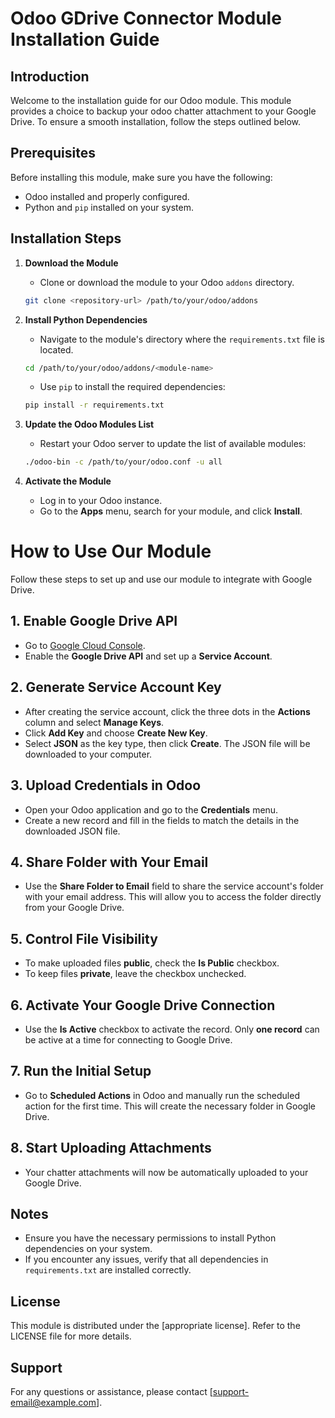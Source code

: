 # Odoo GDrive Connector Module Installation Guide

## Introduction

Welcome to the installation guide for our Odoo module. This module provides a choice to backup your odoo chatter attachment to your Google Drive. To ensure a smooth installation, follow the steps outlined below.

## Prerequisites

Before installing this module, make sure you have the following:

- Odoo installed and properly configured.
- Python and `pip` installed on your system.

## Installation Steps

1. **Download the Module**

   - Clone or download the module to your Odoo `addons` directory.

   ```bash
   git clone <repository-url> /path/to/your/odoo/addons
   ```

2. **Install Python Dependencies**

   - Navigate to the module's directory where the `requirements.txt` file is located.

   ```bash
   cd /path/to/your/odoo/addons/<module-name>
   ```

   - Use `pip` to install the required dependencies:

   ```bash
   pip install -r requirements.txt
   ```

3. **Update the Odoo Modules List**

   - Restart your Odoo server to update the list of available modules:

   ```bash
   ./odoo-bin -c /path/to/your/odoo.conf -u all
   ```

4. **Activate the Module**
   - Log in to your Odoo instance.
   - Go to the **Apps** menu, search for your module, and click **Install**.


# How to Use Our Module

Follow these steps to set up and use our module to integrate with Google Drive.

## 1. Enable Google Drive API

- Go to [Google Cloud Console](https://console.cloud.google.com).
- Enable the **Google Drive API** and set up a **Service Account**.

## 2. Generate Service Account Key

- After creating the service account, click the three dots in the **Actions** column and select **Manage Keys**.
- Click **Add Key** and choose **Create New Key**.
- Select **JSON** as the key type, then click **Create**. The JSON file will be downloaded to your computer.

## 3. Upload Credentials in Odoo

- Open your Odoo application and go to the **Credentials** menu.
- Create a new record and fill in the fields to match the details in the downloaded JSON file.

## 4. Share Folder with Your Email

- Use the **Share Folder to Email** field to share the service account's folder with your email address. This will allow you to access the folder directly from your Google Drive.

## 5. Control File Visibility

- To make uploaded files **public**, check the **Is Public** checkbox.
- To keep files **private**, leave the checkbox unchecked.

## 6. Activate Your Google Drive Connection

- Use the **Is Active** checkbox to activate the record. Only **one record** can be active at a time for connecting to Google Drive.

## 7. Run the Initial Setup

- Go to **Scheduled Actions** in Odoo and manually run the scheduled action for the first time. This will create the necessary folder in Google Drive.

## 8. Start Uploading Attachments

- Your chatter attachments will now be automatically uploaded to your Google Drive.




## Notes

- Ensure you have the necessary permissions to install Python dependencies on your system.
- If you encounter any issues, verify that all dependencies in `requirements.txt` are installed correctly.

## License

This module is distributed under the [appropriate license]. Refer to the LICENSE file for more details.

## Support

For any questions or assistance, please contact [support-email@example.com].
